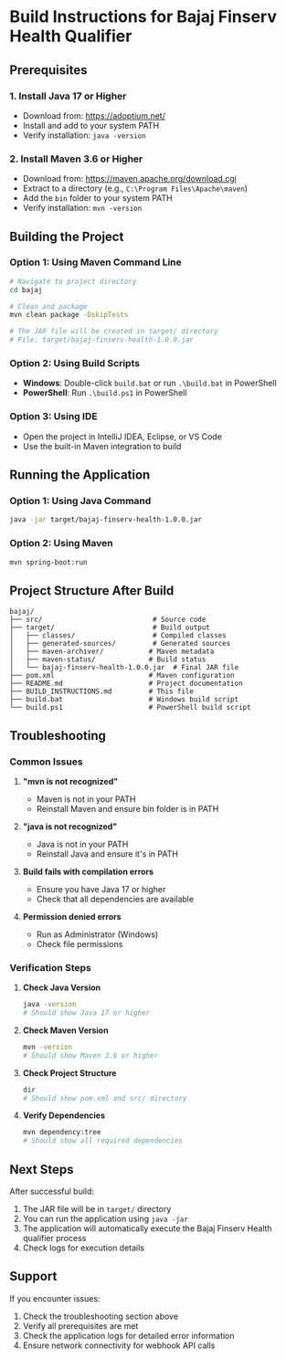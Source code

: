 # Build Instructions for Bajaj Finserv Health Qualifier

## Prerequisites

### 1. Install Java 17 or Higher
- Download from: https://adoptium.net/
- Install and add to your system PATH
- Verify installation: `java -version`

### 2. Install Maven 3.6 or Higher
- Download from: https://maven.apache.org/download.cgi
- Extract to a directory (e.g., `C:\Program Files\Apache\maven`)
- Add the `bin` folder to your system PATH
- Verify installation: `mvn -version`

## Building the Project

### Option 1: Using Maven Command Line
```bash
# Navigate to project directory
cd bajaj

# Clean and package
mvn clean package -DskipTests

# The JAR file will be created in target/ directory
# File: target/bajaj-finserv-health-1.0.0.jar
```

### Option 2: Using Build Scripts
- **Windows**: Double-click `build.bat` or run `.\build.bat` in PowerShell
- **PowerShell**: Run `.\build.ps1` in PowerShell

### Option 3: Using IDE
- Open the project in IntelliJ IDEA, Eclipse, or VS Code
- Use the built-in Maven integration to build

## Running the Application

### Option 1: Using Java Command
```bash
java -jar target/bajaj-finserv-health-1.0.0.jar
```

### Option 2: Using Maven
```bash
mvn spring-boot:run
```

## Project Structure After Build
```
bajaj/
├── src/                           # Source code
├── target/                        # Build output
│   ├── classes/                   # Compiled classes
│   ├── generated-sources/         # Generated sources
│   ├── maven-archiver/           # Maven metadata
│   ├── maven-status/             # Build status
│   └── bajaj-finserv-health-1.0.0.jar  # Final JAR file
├── pom.xml                       # Maven configuration
├── README.md                     # Project documentation
├── BUILD_INSTRUCTIONS.md         # This file
├── build.bat                     # Windows build script
└── build.ps1                     # PowerShell build script
```

## Troubleshooting

### Common Issues

1. **"mvn is not recognized"**
   - Maven is not in your PATH
   - Reinstall Maven and ensure bin folder is in PATH

2. **"java is not recognized"**
   - Java is not in your PATH
   - Reinstall Java and ensure it's in PATH

3. **Build fails with compilation errors**
   - Ensure you have Java 17 or higher
   - Check that all dependencies are available

4. **Permission denied errors**
   - Run as Administrator (Windows)
   - Check file permissions

### Verification Steps

1. **Check Java Version**
   ```bash
   java -version
   # Should show Java 17 or higher
   ```

2. **Check Maven Version**
   ```bash
   mvn -version
   # Should show Maven 3.6 or higher
   ```

3. **Check Project Structure**
   ```bash
   dir
   # Should show pom.xml and src/ directory
   ```

4. **Verify Dependencies**
   ```bash
   mvn dependency:tree
   # Should show all required dependencies
   ```

## Next Steps

After successful build:
1. The JAR file will be in `target/` directory
2. You can run the application using `java -jar`
3. The application will automatically execute the Bajaj Finserv Health qualifier process
4. Check logs for execution details

## Support

If you encounter issues:
1. Check the troubleshooting section above
2. Verify all prerequisites are met
3. Check the application logs for detailed error information
4. Ensure network connectivity for webhook API calls
